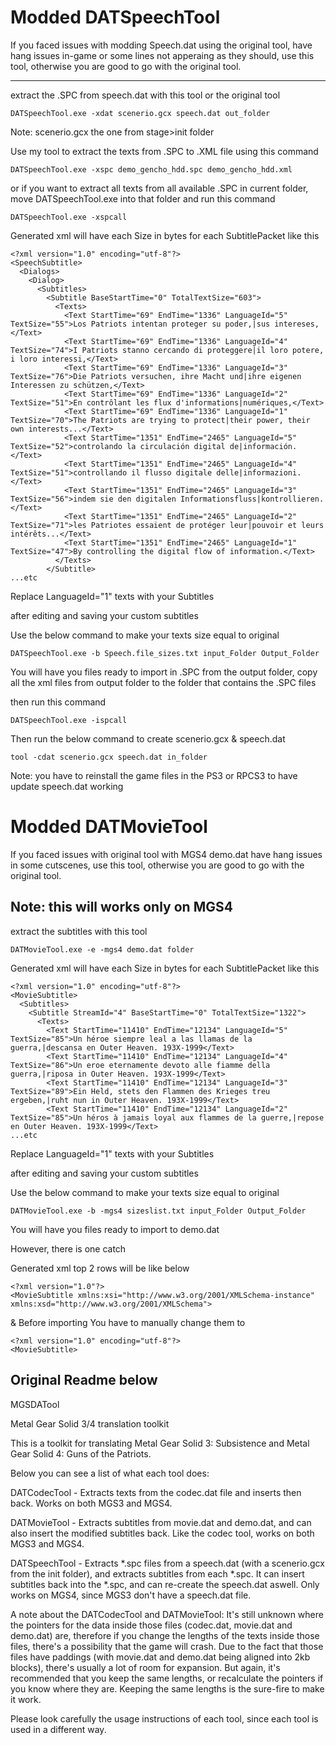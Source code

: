 # Modded DATSpeechTool
If you faced issues with modding Speech.dat using the original tool, have hang issues in-game or some lines not apperaing as they should, use this tool, otherwise you are good to go with the original tool.

---
extract the .SPC from speech.dat with this tool or the original tool
```
DATSpeechTool.exe -xdat scenerio.gcx speech.dat out_folder
```
Note: scenerio.gcx the one from stage>init folder

Use my tool to extract the texts from .SPC to .XML file using this command
```
DATSpeechTool.exe -xspc demo_gencho_hdd.spc demo_gencho_hdd.xml
```
or if you want to extract all texts from all available .SPC in current folder, move DATSpeechTool.exe into that folder and run this command
```
DATSpeechTool.exe -xspcall
```
Generated xml will have each Size in bytes for each SubtitlePacket like this

```
<?xml version="1.0" encoding="utf-8"?>
<SpeechSubtitle>
  <Dialogs>
    <Dialog>
      <Subtitles>
        <Subtitle BaseStartTime="0" TotalTextSize="603">
          <Texts>
            <Text StartTime="69" EndTime="1336" LanguageId="5" TextSize="55">Los Patriots intentan proteger su poder,|sus intereses,</Text>
            <Text StartTime="69" EndTime="1336" LanguageId="4" TextSize="74">I Patriots stanno cercando di proteggere|il loro potere, i loro interessi,</Text>
            <Text StartTime="69" EndTime="1336" LanguageId="3" TextSize="76">Die Patriots versuchen, ihre Macht und|ihre eigenen Interessen zu schützen,</Text>
            <Text StartTime="69" EndTime="1336" LanguageId="2" TextSize="51">En contrôlant les flux d'informations|numériques,</Text>
            <Text StartTime="69" EndTime="1336" LanguageId="1" TextSize="70">The Patriots are trying to protect|their power, their own interests...</Text>
            <Text StartTime="1351" EndTime="2465" LanguageId="5" TextSize="52">controlando la circulación digital de|información.</Text>
            <Text StartTime="1351" EndTime="2465" LanguageId="4" TextSize="51">controllando il flusso digitale delle|informazioni.</Text>
            <Text StartTime="1351" EndTime="2465" LanguageId="3" TextSize="56">indem sie den digitalen Informationsfluss|kontrollieren.</Text>
            <Text StartTime="1351" EndTime="2465" LanguageId="2" TextSize="71">les Patriotes essaient de protéger leur|pouvoir et leurs intérêts...</Text>
            <Text StartTime="1351" EndTime="2465" LanguageId="1" TextSize="47">By controlling the digital flow of information.</Text>
          </Texts>
        </Subtitle>
...etc
```
Replace LanguageId="1" texts with your Subtitles

after editing and saving your custom subtitles

Use the below command to make your texts size equal to original
```
DATSpeechTool.exe -b Speech.file_sizes.txt input_Folder Output_Folder
```
You will have you files ready to import in .SPC from the output folder, copy all the xml files from output folder to the folder that contains the .SPC files 

then run this command
```
DATSpeechTool.exe -ispcall
```

Then run the below command to create scenerio.gcx & speech.dat
```
tool -cdat scenerio.gcx speech.dat in_folder 
```
Note: you have to reinstall the game files in the PS3 or RPCS3 to have update speech.dat working

# Modded DATMovieTool
If you faced issues with original tool with MGS4 demo.dat have hang issues in some cutscenes, use this tool, otherwise you are good to go with the original tool.

Note: this will works only on MGS4
---
extract the subtitles with this tool 
```
DATMovieTool.exe -e -mgs4 demo.dat folder
```
Generated xml will have each Size in bytes for each SubtitlePacket like this

```
<?xml version="1.0" encoding="utf-8"?>
<MovieSubtitle>
  <Subtitles>
    <Subtitle StreamId="4" BaseStartTime="0" TotalTextSize="1322">
      <Texts>
        <Text StartTime="11410" EndTime="12134" LanguageId="5" TextSize="85">Un héroe siempre leal a las llamas de la guerra,|descansa en Outer Heaven. 193X-1999</Text>
        <Text StartTime="11410" EndTime="12134" LanguageId="4" TextSize="86">Un eroe eternamente devoto alle fiamme della guerra,|riposa in Outer Heaven. 193X-1999</Text>
        <Text StartTime="11410" EndTime="12134" LanguageId="3" TextSize="89">Ein Held, stets den Flammen des Krieges treu ergeben,|ruht nun in Outer Heaven. 193X-1999</Text>
        <Text StartTime="11410" EndTime="12134" LanguageId="2" TextSize="85">Un héros à jamais loyal aux flammes de la guerre,|repose en Outer Heaven. 193X-1999</Text>
...etc
```
Replace LanguageId="1" texts with your Subtitles

after editing and saving your custom subtitles

Use the below command to make your texts size equal to original
```
DATMovieTool.exe -b -mgs4 sizeslist.txt input_Folder Output_Folder
```
You will have you files ready to import to demo.dat

However, there is one catch

Generated xml top 2 rows will be like below
```
<?xml version="1.0"?>
<MovieSubtitle xmlns:xsi="http://www.w3.org/2001/XMLSchema-instance" xmlns:xsd="http://www.w3.org/2001/XMLSchema">
```
& Before importing You have to manually change them to
```
<?xml version="1.0" encoding="utf-8"?>
<MovieSubtitle>
```

Original Readme below
----
MGSDATool

Metal Gear Solid 3/4 translation toolkit

This is a toolkit for translating Metal Gear Solid 3: Subsistence and Metal Gear Solid 4: Guns of the Patriots.

Below you can see a list of what each tool does:

DATCodecTool - Extracts texts from the codec.dat file and inserts then back. Works on both MGS3 and MGS4.

DATMovieTool - Extracts subtitles from movie.dat and demo.dat, and can also insert the modified subtitles back. Like the codec tool, works on both MGS3 and MGS4.

DATSpeechTool - Extracts *.spc files from a speech.dat (with a scenerio.gcx from the init folder), and extracts subtitles from each *.spc. It can insert subtitles back into the *.spc, and can re-create the speech.dat aswell. Only works on MGS4, since MGS3 don't have a speech.dat file.

A note about the DATCodecTool and DATMovieTool: It's still unknown where the pointers for the data inside those files (codec.dat, movie.dat and demo.dat) are, therefore if you change the lengths of the texts inside those files, there's a possibility that the game will crash. Due to the fact that those files have paddings (with movie.dat and demo.dat being aligned into 2kb blocks), there's usually a lot of room for expansion. But again, it's recommended that you keep the same lengths, or recalculate the pointers if you know where they are. Keeping the same lengths is the sure-fire to make it work.

Please look carefully the usage instructions of each tool, since each tool is used in a different way.

